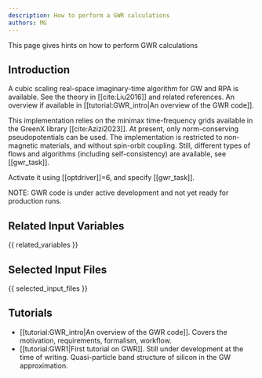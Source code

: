 ```yaml
---
description: How to perform a GWR calculations
authors: MG
---
```

<!--- This is the source file for this topics. Can be edited. -->

This page gives hints on how to perform GWR calculations

## Introduction

A cubic scaling real-space imaginary-time algorithm for GW and RPA is available.
See the theory in [[cite:Liu2016]] and related references. 
An overview if available in [[tutorial:GWR_intro|An overview of the GWR code]].

This implementation relies on the minimax time-frequency grids
available in the GreenX library [[cite:Azizi2023]].
At present, only norm-conserving pseudopotentials can be used. The implementation is restricted to non-magnetic materials,
and without spin-orbit coupling.
Still, different types of flows and algorithms (including self-consistency) are available, see [[gwr_task]].

Activate it using [[optdriver]]=6, and specify [[gwr_task]].

NOTE: GWR code is under active development and not yet ready for production runs.

## Related Input Variables

{{ related_variables }}

## Selected Input Files

{{ selected_input_files }}

## Tutorials

* [[tutorial:GWR_intro|An overview of the GWR code]]. Covers the motivation, requirements, formalism, workflow.
* [[tutorial:GWR1|First tutorial on GWR]]. Still under development at the time of writing. Quasi-particle band structure of silicon in the GW approximation.
